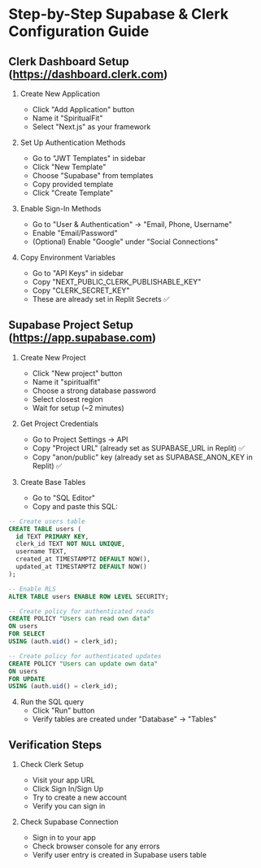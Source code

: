 
# Step-by-Step Supabase & Clerk Configuration Guide

## Clerk Dashboard Setup (https://dashboard.clerk.com)

1. Create New Application
   - Click "Add Application" button
   - Name it "SpiritualFit"
   - Select "Next.js" as your framework

2. Set Up Authentication Methods
   - Go to "JWT Templates" in sidebar
   - Click "New Template"
   - Choose "Supabase" from templates
   - Copy provided template
   - Click "Create Template"

3. Enable Sign-In Methods
   - Go to "User & Authentication" → "Email, Phone, Username"
   - Enable "Email/Password"
   - (Optional) Enable "Google" under "Social Connections"

4. Copy Environment Variables
   - Go to "API Keys" in sidebar
   - Copy "NEXT_PUBLIC_CLERK_PUBLISHABLE_KEY"
   - Copy "CLERK_SECRET_KEY"
   - These are already set in Replit Secrets ✅

## Supabase Project Setup (https://app.supabase.com)

1. Create New Project
   - Click "New project" button
   - Name it "spiritualfit"
   - Choose a strong database password
   - Select closest region
   - Wait for setup (~2 minutes)

2. Get Project Credentials
   - Go to Project Settings → API
   - Copy "Project URL" (already set as SUPABASE_URL in Replit) ✅
   - Copy "anon/public" key (already set as SUPABASE_ANON_KEY in Replit) ✅

3. Create Base Tables
   - Go to "SQL Editor"
   - Copy and paste this SQL:

```sql
-- Create users table
CREATE TABLE users (
  id TEXT PRIMARY KEY,
  clerk_id TEXT NOT NULL UNIQUE,
  username TEXT,
  created_at TIMESTAMPTZ DEFAULT NOW(),
  updated_at TIMESTAMPTZ DEFAULT NOW()
);

-- Enable RLS
ALTER TABLE users ENABLE ROW LEVEL SECURITY;

-- Create policy for authenticated reads
CREATE POLICY "Users can read own data"
ON users
FOR SELECT
USING (auth.uid() = clerk_id);

-- Create policy for authenticated updates
CREATE POLICY "Users can update own data"
ON users
FOR UPDATE
USING (auth.uid() = clerk_id);
```

4. Run the SQL query
   - Click "Run" button
   - Verify tables are created under "Database" → "Tables"

## Verification Steps

1. Check Clerk Setup
   - Visit your app URL
   - Click Sign In/Sign Up
   - Try to create a new account
   - Verify you can sign in

2. Check Supabase Connection
   - Sign in to your app
   - Check browser console for any errors
   - Verify user entry is created in Supabase users table
